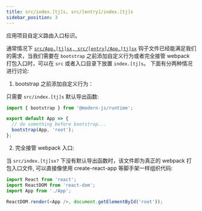```yaml
---
title: src/index.[tj]s, src/[entry]/index.[tj]s
sidebar_position: 3
---
```


应用项目自定义路由入口标识。

通常情况下 [`src/App.[tj]sx, src/[entry]/App.[tj]sx`](/docs/apis/hooks/mwa/src/app) 钩子文件已经能满足我们的需求，当我们需要在 `bootstrap` 之前添加自定义行为或者完全接管 webpack 打包入口时，可以在 `src` 或者入口目录下放置 `index.[tj]s`。 下面有分两种情况进行讨论:

1. bootstrap 之前添加自定义行为：

只需要 `src/index.[tj]s` 默认导出函数:

```javascript title=src/index.js
import { bootstrap } from '@modern-js/runtime';

export default App => {
  // do something before bootstrap...
  bootstrap(App, 'root');
};
```


2. 完全接管 webpack 入口:

当 `src/index.[tj]sx?` 下没有默认导出函数时，该文件即为真正的 webpack 打包入口文件, 可以直接像使用 create-react-app 等脚手架一样组织代码:


```javascript title=src/index.jsx
import React from 'react';
import ReactDOM from 'react-dom';
import App from './App';

ReactDOM.render(<App />, document.getElementById('root'));
```
